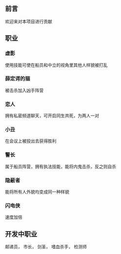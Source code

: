 ## 前言
欢迎来对本项目进行贡献
## 职业
### 虚影
使用技能可使在船员和中立的视角里其他人样貌被打乱

### 薛定谔的猫
被击杀加入凶手阵营

### 恋人
拥有私密频道聊天，可开启同生共死，为两人一对

### 小丑
在会议上被投出去获得胜利

### 警长
属于船员阵营，拥有执法技能，能将内鬼击杀，反之则自杀

### 隐蔽者
能将所有人外貌均变成同一种样貌

### 闪电侠
速度加倍

## 开发中职业
邮递员，
市长，
剑圣，
嗜血杀手，
检测师
